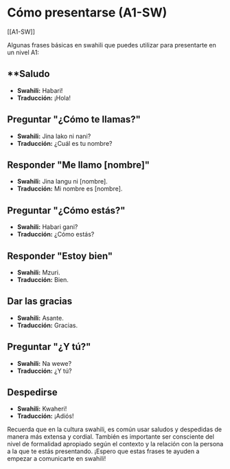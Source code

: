 # Cómo presentarse (A1-SW)

[[A1-SW]]

Algunas frases básicas en swahili que puedes utilizar para presentarte en un nivel A1:

## **Saludo
    
- **Swahili:** Habari!
- **Traducción:** ¡Hola!

## Preguntar "¿Cómo te llamas?"

- **Swahili:** Jina lako ni nani?
- **Traducción:** ¿Cuál es tu nombre?
  
## Responder "Me llamo [nombre]"

- **Swahili:** Jina langu ni [nombre].
- **Traducción:** Mi nombre es [nombre].

## Preguntar "¿Cómo estás?"
    
- **Swahili:** Habari gani?
- **Traducción:** ¿Cómo estás?

## Responder "Estoy bien"
    
- **Swahili:** Mzuri.
- **Traducción:** Bien.

## Dar las gracias
    
- **Swahili:** Asante.
- **Traducción:** Gracias.

## Preguntar "¿Y tú?"
    
- **Swahili:** Na wewe?
- **Traducción:** ¿Y tú?

## Despedirse
    
- **Swahili:** Kwaheri!
- **Traducción:** ¡Adiós!

Recuerda que en la cultura swahili, es común usar saludos y despedidas de manera más extensa y cordial. También es importante ser consciente del nivel de formalidad apropiado según el contexto y la relación con la persona a la que te estás presentando. ¡Espero que estas frases te ayuden a empezar a comunicarte en swahili!